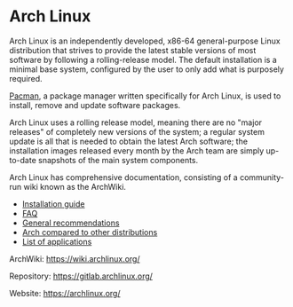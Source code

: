 # Arch Linux

Arch Linux is an independently developed, x86-64 general-purpose Linux distribution that strives to provide the latest stable versions of most software by following a rolling-release model. The default installation is a minimal base system, configured by the user to only add what is purposely required.

[Pacman](../pacman.md), a package manager written specifically for Arch Linux, is used to install, remove and update software packages.

Arch Linux uses a rolling release model, meaning there are no "major releases" of completely new versions of the system; a regular system update is all that is needed to obtain the latest Arch software; the installation images released every month by the Arch team are simply up-to-date snapshots of the main system components.

Arch Linux has comprehensive documentation, consisting of a community-run wiki known as the ArchWiki.

- [Installation guide](https://wiki.archlinux.org/title/Installation_guide)
- [FAQ](https://wiki.archlinux.org/title/Frequently_asked_questions)
- [General recommendations](https://wiki.archlinux.org/title/General_recommendations)
- [Arch compared to other distributions](https://wiki.archlinux.org/title/Arch_compared_to_other_distributions)
- [List of applications](https://wiki.archlinux.org/title/List_of_applications)

ArchWiki: https://wiki.archlinux.org/

Repository: https://gitlab.archlinux.org/

Website: https://archlinux.org/

